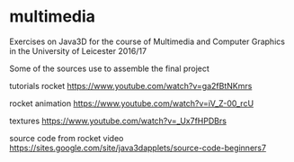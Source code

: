 # multimedia

Exercises on Java3D for the course of Multimedia and Computer Graphics in the University of Leicester 2016/17

Some of the sources use to assemble the final project

tutorials
rocket
https://www.youtube.com/watch?v=ga2fBtNKmrs

rocket animation
https://www.youtube.com/watch?v=iV_Z-00_rcU

textures
https://www.youtube.com/watch?v=_Ux7fHPDBrs

source code from rocket video
https://sites.google.com/site/java3dapplets/source-code-beginners7
